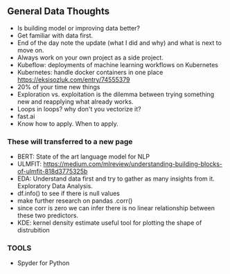 ## General Data Thoughts

- Is building model or improving data better?
- Get familiar with data first.
- End of the day note the update (what I did and why) and what is next to move on.
- Always work on your own project as a side project.
- Kubeflow: deployments of machine learning workflows on Kubernetes
- Kubernetes: handle docker containers in one place https://eksisozluk.com/entry/74555379
- 20% of your time new things
- Exploration vs. exploitation is the dilemma between trying something new and reapplying what already works.
- Loops in loops? why don't you vectorize it?
- fast.ai
- Know how to apply. When to apply.



### These will transferred to a new page 
- BERT: State of the art language model for NLP
- ULMFIT: https://medium.com/mlreview/understanding-building-blocks-of-ulmfit-818d3775325b
- EDA: Understand data first and try to gather as many insights from it. Exploratory Data Analysis.
- df.info() to see if there is null values
- make further research on pandas .corr()
- since corr is zero we can infer there is no linear relationship between these two predictors. 
- KDE: kernel density estimate useful tool for plotting the shape of distrubition

### TOOLS
- Spyder for Python
